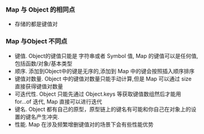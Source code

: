 ### Map 与 Object 的相同点
- 存储的都是键值对

### Map 与Object 不同点
- 键值. Object的键值只能是 字符串或者 Symbol 值, Map 的键值可以是任何值,包括函数/对象/基本类型
- 顺序. 添加到Object中的键是无序的,添加到 Map 中的键会按照插入顺序排序
- 键值对数量. Object 中的键值对数量只能手动计算,但是 Map 可以通过 size 直接获得键值对数量
- 可迭代性. Object 只能先通过 Object.keys 等获取键值数组然后才能用 for...of 迭代, Map 直接可以进行迭代
- 键名. Object 都有自己的原型，原型链上的键名有可能和你自己在对象上的设置的键名产生冲突.
- 性能. Map 在涉及频繁增删键值对的场景下会有些性能优势